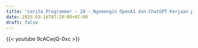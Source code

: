 ```yaml
---
title: 'Cerita Programmer - 20 - Ngomongin OpenAI dan ChatGPT Kerjaan programmer terancam oleh AI?'
date: 2025-03-16T07:20:00+07:00
draft: false
---
```


{{< youtube 9cACwjQ-0xc >}}
